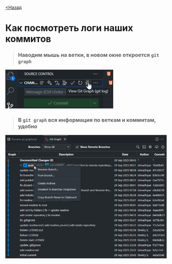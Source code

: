 [<Назад](/readme.md)

# Как посмотреть логи наших коммитов

> ### Наводим мышь на ветки, в новом окне откроется `git graph`

![](/assets/11.%20Смотрим%20гит%20лог/показать%20гит%20граф,%20визуальный%20лог.png)

> ### В `git graph` вся информация по веткам и коммитам, удобно

![](/assets/11.%20Смотрим%20гит%20лог/2090.png)